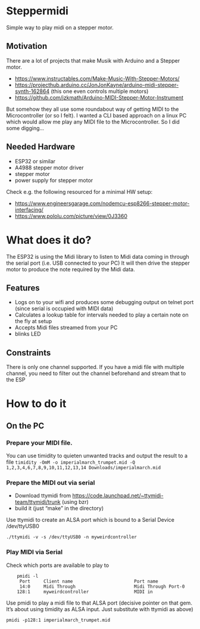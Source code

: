 # Steppermidi
Simple way to play midi on a stepper motor.

## Motivation
There are a lot of projects that make Musik with Arduino and a Stepper motor.
- https://www.instructables.com/Make-Music-With-Stepper-Motors/
- https://projecthub.arduino.cc/JonJonKayne/arduino-midi-stepper-synth-162864 (this one even controls multiple motors)
- https://github.com/jzkmath/Arduino-MIDI-Stepper-Motor-Instrument

But somehow they all use some roundabout way of getting MIDI to the Microcontroller (or so I felt). I wanted a CLI based approach on a linux PC which would allow me play any MIDI file to the Microcontroller. So I did some digging...


## Needed Hardware
- ESP32 or similar
- A4988 stepper motor driver
- stepper motor
- power supply for stepper motor

Check e.g. the following resourced for a minimal HW setup: 
- https://www.engineersgarage.com/nodemcu-esp8266-stepper-motor-interfacing/
- https://www.pololu.com/picture/view/0J3360


# What does it do?
The ESP32 is using the Midi library to listen to Midi data coming in through the serial port (i.e. USB connected to your PC)
It will then drive the stepper motor to produce the note required by the Midi data.

## Features
- Logs on to your wifi and produces some debugging output on telnet port (since serial is occupied with MIDI data)
- Calculates a lookup table for intervals needed to play a certain note on the fly at setup
- Accepts Midi files streamed from your PC
- blinks LED

## Constraints
There is only one channel supported. If you have a midi file with multiple channel, you need to filter out the channel beforehand and stream that to the ESP

# How to do it

## On the PC
### Prepare your MIDI file.
You can use timidity to quieten unwanted tracks and output the result to a file
```timidity -OmM -o imperialmarch_trumpet.mid -Q 1,2,3,4,6,7,8,9,10,11,12,13,14 Downloads/imperialmarch.mid```

### Prepare the MIDI out via serial
- Download ttymidi from https://code.launchpad.net/~ttymidi-team/ttymidi/trunk (using bzr)
- build it (just “make” in the directory)

Use ttymidi to create an ALSA port which is bound to a Serial Device /dev/ttyUSB0

```./ttymidi -v -s /dev/ttyUSB0 -n myweirdcontroller```

### Play MIDI via Serial
Check which ports are available to play to 
```
    pmidi -l
     Port     Client name                       Port name
     14:0     Midi Through                      Midi Through Port-0
    128:1     myweirdcontroller                 MIDI in
``` 

Use pmidi to play a midi file to that ALSA port (decisive pointer on that gem. It’s about using timidity as ALSA input. Just substitute with ttymidi as above)

```pmidi -p128:1 imperialmarch_trumpet.mid```
